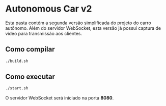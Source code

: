 # Autonomous Car v2

Esta pasta contém a segunda versão simplificada do projeto do carro autônomo. Além do servidor WebSocket, esta versão já possui captura de vídeo para transmissão aos clientes.


## Como compilar

```bash
./build.sh
```

## Como executar

```bash
./start.sh
```

O servidor WebSocket será iniciado na porta **8080**.
